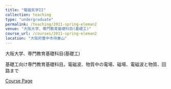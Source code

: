 ```yaml
---
title: "電磁気学II"
collection: teaching
type: "undergraduate"
permalink: /teaching/2011-spring-eleman2
venue: "大阪大学、専門教育基礎科目(基礎工)"
course_url: /courses/2011-spring-eleman2
location: "大阪府豊中市待兼山"
---
```


大阪大学、専門教育基礎科目(基礎工)

基礎工向け専門教育基礎科目。電磁波、物質中の電場、磁場、電磁波と物質、回路まで


<a href='https://stsykw.github.io/courses/2011-spring-eleman2'>Course Page</a>
